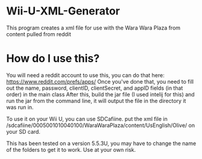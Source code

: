 # Wii-U-XML-Generator
This program creates a xml file for use with the Wara Wara Plaza from content pulled from reddit

# How do I use this?
You will need a reddit account to use this, you can do that here: https://www.reddit.com/prefs/apps/
Once you've done that, you need to fill out the name, password, clientID, clientSecret, and appID fields (in that order) in the main class
After this, build the jar file (I used intelij for this) and run the jar from the command line, it will output the file in the directory it was run in.

To use it on your Wii U, you can use SDCafiine.
put the xml file in /sdcafiine/0005001010040100/WaraWaraPlaza/content/UsEnglish/Olive/ on your SD card. 

This has been tested on a version 5.5.3U, you may have to change the name of the folders to get it to work. 
Use at your own risk.
